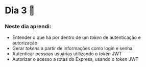 # Dia 3 📆

### Neste dia aprendi:

* Entender o que há por dentro de um *token* de autenticação e autorização
* Gerar *tokens* a partir de informações como login e senha
* Autenticar pessoas usuárias utilizando o *token* JWT
* Autorizar o acesso a rotas do Express, usando o *token* JWT